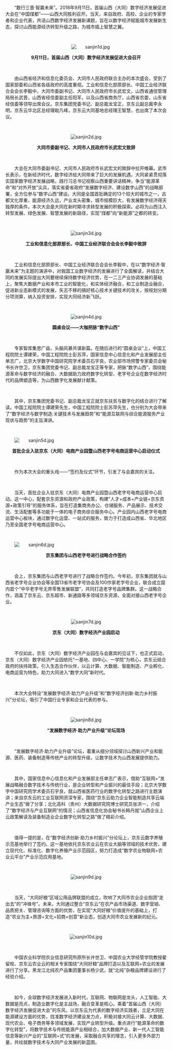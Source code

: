 <p style="text-indent: 2em;">“数行三晋·智赢未来”。2018年9月11日，首届山西（大同）数字经济发展促进大会在“中国煤都”——山西大同胜利召开。当天，来自政府、高校、企业的专家学者和企业代表，共话山西数字经济发展新课题，旨在以数字经济赋能城市发展新生态，探讨山西能源经济转型升级之路，为城市插上智慧之翼。</p>
<p style="text-indent: 2em;"><br/></p>
<p style="text-indent: 2em; text-align: center;"><img src="//img1.jcloudcs.com/cms/c7a0849a-7cf4-4602-81b8-6b859b9f283b20180912150400.jpg" title="" alt="sanjin1d.jpg"/><br/></p>
<p style="text-align: center;"><strong>9月11日，首届山西（大同）数字经济发展促进大会召开</strong></p>
<p><br/></p>
<p style="text-indent: 2em;">由山西省经济和信息化委员会、大同市人民政府联合主办的本次盛会，受到了国家部委和山西省各级政府的高度重视。工业和信息化部原部长、中国工业经济联合会会长李毅中，大同市委副书记、大同市人民政府市长武宏文，山西省通信管理局局长武晋，山西省经信委副主任阳军，以及山西省商务厅，山西省农委，山东省经信委等领导出席会议。京东集团党委书记、副总裁龙宝正，京东云副总裁李永明，京东云华北区总经理戢凡峰，京东云大同基地总经理王智慧，也出席了本次会议。</p>
<p style="text-indent: 2em;"><br/></p>
<p style="text-align: center; text-indent: 0em;"><img src="//img1.jcloudcs.com/cms/0eb0eb3c-2b63-4480-8a81-f16d5828d48f20180912150509.jpg" title="" alt="sanjin2d.jpg"/></p>
<p style="text-align: center;"><strong>大同市委副书记、大同市人民政府市长武宏文致辞</strong></p>
<p><br/></p>
<p style="text-indent: 2em;">大会在大同市委副书记、大同市人民政府市长武宏文的致辞中拉开帷幕。武市长表示，在新经济时代，数字经济给大同带来了巨大的发展机遇。大同紧紧贯彻落实国家数字经济发展战略，践行习总书记视察山西重要讲话精神，争当“能源革命”和“对外开放”尖兵，落实省委省政府“发展数字经济、建设数字山西”的战略部署，全方位参与“数字山西”建设。大同是全国首批确定的13个较大的城市之一，古都文化厚重，能源经济久远，产业龙头密集，城市规模巨大，有发展数字经济得天独厚的条件。本次大会是大同在新时期寻求转型发展的积极探索。必将为山西注入转型发展、绿色发展、智慧发展的新路径，实现“煤都”向“新能源”之都的转变。</p>
<p style="text-indent: 2em;"><br/></p>
<p style="text-indent: 0em; text-align: center;"><img src="//img1.jcloudcs.com/cms/a9cf266f-61c4-4630-8df4-483968fa9fd820180912150604.jpg" title="" alt="sanjin3d.jpg"/><br/></p>
<p style="text-align: center;"><strong>工业和信息化部原部长、中国工业经济联合会会长李毅中致辞</strong></p>
<p><strong><br/></strong></p>
<p style="text-indent: 2em;">工业和信息化部原部长、中国工业经济联合会会长李毅中，在以“数字经济·智赢未来”为主题的演讲中，对我国工业数字经济的发展进行了全面解读，并结合大同的发展实际提出大同要继续保持数字经济优势，在一二三产业协调发展的基础上，聚焦大数据产业和本市工业的智能化，和实体经济融合，和工业制造业融合，促进新业态新模式的发展，矢志不移的搞好核心技术关键技术的攻关，按规划分期分项测算，纳入投资安排，实现大同经济新飞跃。</p>
<p style="text-indent: 2em;"><br/></p>
<p style="text-indent: 0em; text-align: center;"><img src="//img1.jcloudcs.com/cms/e9232847-3405-4fe3-b658-a54e4d8c7bf420180912150700.jpg" title="" alt="sanjin4d.jpg"/><br/></p>
<p style="text-align: center;"><strong>圆桌会议——大咖把脉“数字山西”</strong></p>
<p><br/></p>
<p style="text-indent: 2em;">专家智库集思广益，头脑风暴共谋新篇。在随后进行的“圆桌会议”上，中国工程院院士谭建荣，中国工程院院士彭苏萍，国家信息中心信息化和产业发展部主任单志广，北京大学数字中国研究院学术委员石宇良，农业部市场预警专家委员会秘书长许世卫，京东集团党委书记、副总裁龙宝正等专家，把脉“数字山西”，围绕能源革命与数字经济的融合、大数据助力政府数字化转型、老字号企业在数字经济时代的品牌塑造等，为山西数字化发展献计献策。</p>
<p><br/></p>
<p style="text-indent: 2em;">其中，京东集团党委书记、副总裁龙宝正就京东扶贫与数字化的结合进行了解读。中国工程院院士谭建荣先生，中国工程院院士彭苏萍先生，也分别为大会带来了“数字经济与数字制造:关键技术与发展趋势”和“能源互联网与综合能源服务产业现状与趋势”的主旨演讲。</p>
<p style="text-indent: 2em;"><br/></p>
<p style="text-indent: 2em;"><img src="//img1.jcloudcs.com/cms/66ca110e-cc19-4707-bd32-316ad93722c320180912150805.jpg" title="" alt="sanjin5d.jpg"/></p>
<p style="text-align: center;"><strong>首批企业入驻京东（大同）电商产业园暨山西老字号电商运营中心启动仪式</strong></p>
<p><strong><br/></strong></p>
<p style="text-indent: 2em;">作为本次大会的重头戏——“签约及仪式”环节，引发了与会嘉宾的关注。</p>
<p style="text-indent: 2em;"><br/></p>
<p style="text-indent: 2em;">当天，首批企业入驻京东（大同）电商产业园暨山西老字号电商运营中心启动。这一中心，配套京东资源和政府产业政策，构建“人才+成本+产业链+京东资源+政策引导”的服务体系，旨在打造集商务办公、仓储服务、产品展示、技术交流、生活配套等多功能于一体的电子商务综合服务中心。产业园内山西老字号电商运营中心板块，通过数字化运营、一站式的服务，致力于打造成山西省、华北地区乃至全国老字号电商运营中心。</p>
<p style="text-indent: 2em;"><br/></p>
<p style="text-indent: 2em;"><img src="//img1.jcloudcs.com/cms/6f9a56f4-4737-42cb-b4fe-fa326050df9620180912150923.jpg" title="" alt="sanjin6d.jpg"/></p>
<p style="text-align: center;"><strong>京东集团与山西老字号进行战略合作签约</strong></p>
<p><strong><br/></strong></p>
<p style="text-indent: 2em;">会上，京东集团与山西老字号进行了战略合作签约。今年初，京东集团就与山西省老字号企业协会等全国13省市老字号协会及100作家老字号企业，联合成立国内首个“中华老字号无界零售发展联盟”，共同打造老字号品牌集群。这一战略合作，涵盖了京东云、京东超市、新通路等多领域京东资源，全面对接山西老字号企业。</p>
<p style="text-indent: 2em;"><br/></p>
<p style="text-indent: 0em; text-align: center;"><img src="//img1.jcloudcs.com/cms/66eb3199-acea-4a28-a45f-b2c1388e029920180912161801.jpg" title="" alt="sanjin7d.jpg"/><br/></p>
<p style="text-align: center;"><strong>京东（大同）数字经济产业园启动</strong></p>
<p><strong><br/></strong></p>
<p style="text-indent: 2em;">不仅如此，京东（大同）数字经济产业园在与会嘉宾的见证下，也正式启动，京东（大同）数字经济产业园依托“一基地、四中心、一学院”为核心，京东云结合政府的扶持政策，引入生态合作伙伴，以云计算、大数据、智能制造、产业孵化、电商运营为特色，助力大同进入“数字大同”新时代。</p>
<p style="text-indent: 2em;"><br/></p>
<p style="text-indent: 2em;">本次大会特设“发展数字经济·助力产业升级”和“数字经济创新·助力乡村振兴”分论坛，吸引了中国行业专家和企业代表的参与。</p>
<p style="text-indent: 2em;"><br/></p>
<p style="text-indent: 0em; text-align: center;"><img src="//img1.jcloudcs.com/cms/02646e35-8269-4bf5-85ff-0582161e83ac20180912161911.jpg" title="" alt="sanjin8d.jpg"/><br/></p>
<p style="text-align: center;"><strong>“发展数字经济·助力产业升级”论坛现场</strong></p>
<p><strong><br/></strong></p>
<p style="text-indent: 2em;">“发展数字经济·助力产业升级”论坛，着重从细分领域探讨山西新兴产业和能源、医药、装备制造等传统产业的转型升级，让数字技术为山西发展提供助力。</p>
<p style="text-indent: 2em;"><br/></p>
<p style="text-indent: 2em;">其中，国家信息中心信息化和产业发展部主任单志广表示，借助“互联网+”发展战略融合数字技术与传统行业，是企业转型和产业振兴的最佳手段；北京大学数字中国研究院学术委员石宇良，就山西省医药行业的数字化转型之路进行主题演讲；来自京东云的工业互联网资深专家，围绕“京东云助力企业智能制造共享云端产业生态”做了分享；北化高科（贵州）大数据研究院博士研究员张洪一，介绍了“数字经济与产业互联网”的情况；山西省信息化协会秘书长韩丹就“山西企业上云政策解读及装备制造业企业数字化转型之路”做了精彩介绍。</p>
<p style="text-indent: 2em;"><br/></p>
<p style="text-indent: 2em;">值得一提的是，在“数字经济创新·助力乡村振兴”分论坛上，京东云数字养殖示范基地举行了签约。这一基地依托京东农业云在农业大脑等领域的技术优势，建立现代化、标准化、数字化养殖产业示范园区，努力打造成“数字农业物联网+农业云平台”产业示范应用基地。</p>
<p style="text-indent: 2em;"><br/></p>
<p style="text-indent: 0em; text-align: center;"><img src="//img1.jcloudcs.com/cms/ec8e42a8-bdb9-404d-b1f0-f5d70abba4e320180912162125.jpg" title="" alt="sanjin9d.jpg"/><br/></p>
<p style="text-indent: 0em;"><br/></p>
<p style="text-indent: 2em;">当天，“大同好粮”区域公用品牌联盟的成立，吹响了大同市农业企业抱团“走出去”的“冲锋号”。未来，大同通过整合“京东云”在农产品市场渠道、数字营销、品质把关、管理咨询等方面的优势，在实现“大同好粮”价值提升的基础上，打造“农业为主+旅游+文化+招商+创意”新业态，创造大同市农业发展新的纪元。</p>
<p style="text-indent: 2em;"><br/></p>
<p style="text-indent: 0em; text-align: center;"><img src="//img1.jcloudcs.com/cms/3c216ba0-b3ee-431e-ae4f-a7444a00ded320180912162200.jpg" title="" alt="sanjin10d.jpg"/><br/></p>
<p style="text-indent: 0em;"><br/></p>
<p style="text-indent: 2em;">中国农业科学院农业信息研究所原所长许世卫、中国农业大学经管学院教授翟留栓、京东云农业云的相关专家围绕“大同好粮”品牌打造以及互联网+农业的发展进行了分享。黑龙江北纯农产品集团董事长杨少武，就“北纯”杂粮品牌建设进行了经验介绍。</p>
<p style="text-indent: 2em;"><br/></p>
<p style="text-indent: 2em;">如今，全球数字经济发展进入新时代，互联网、物联网是龙头，人工智能、大数据是亮点，制造业数字化是主战场，融合变革是核心。乘着“首届山西（大同）数字经济发展促进大会”的东风，以京东云为代表的数字经济实践者，立足大同在能源建设方面的优势，找准数字经济建设发力点，积极对接大同云计算、大数据、现代农业、电子商务等多领域发展，实现产业转型升级。重点进行“能源革命的数字化转型”，将数字技术与传统能源产业相结合，加大数据产业、新一代人工智能信息等新兴产业的“互联网+式”的发展，采取融合共享的理念，引入更多外部力量，共绘就数字技术与大同产业发展的新蓝图。<br/></p>
